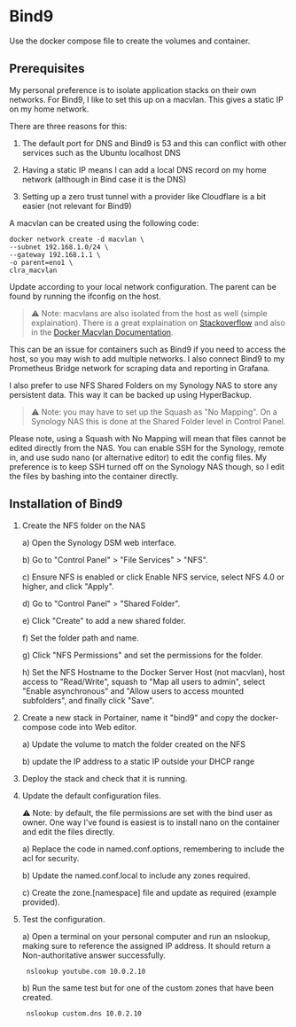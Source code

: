 # Bind9

Use the docker compose file to create the volumes and container.

## Prerequisites

My personal preference is to isolate application stacks on their own networks.
For Bind9, I like to set this up on a macvlan. This gives a static IP on my home network.

There are three reasons for this:

1) The default port for DNS and Bind9 is 53 and this can conflict with other services such as the Ubuntu localhost DNS

2) Having a static IP means I can add a local DNS record on my home network (although in Bind case it is the DNS)

3) Setting up a zero trust tunnel with a provider like Cloudflare is a bit easier (not relevant for Bind9)

A macvlan can be created using the following code:

```
docker network create -d macvlan \
--subnet 192.168.1.0/24 \
--gateway 192.168.1.1 \
-o parent=eno1 \
clra_macvlan
```

Update according to your local network configuration. 
The parent can be found by running the ifconfig on the host.

> :warning: Note: macvlans are also isolated from the host as well (simple explaination). 
There is a great explaination on 
<a href="https://stackoverflow.com/questions/49600665/docker-macvlan-network-inside-container-is-not-reaching-to-its-own-host">Stackoverflow</a>
and also in the 
<a href="https://docs.docker.com/v17.09/engine/userguide/networking/get-started-macvlan/" rel="noreferrer" title="Docker Macvlan Documentation">Docker Macvlan Documentation</a>.

This can be an issue for containers such as Bind9 if you need to access the host, so you may wish to add multiple networks.
I also connect Bind9 to my Prometheus Bridge network for scraping data and reporting in Grafana.

I also prefer to use NFS Shared Folders on my Synology NAS to store any persistent data. This way it can be backed up using HyperBackup.

> :warning: Note: you may have to set up the Squash as "No Mapping".
On a Synology NAS this is done at the Shared Folder level in Control Panel.

Please note, using a Squash with No Mapping will mean that files cannot be edited directly from the NAS. 
You can enable SSH for the Synology, remote in, and use sudo nano (or alternative editor) to edit the config files.
My preference is to keep SSH turned off on the Synology NAS though, so I edit the files by bashing into the container directly.

## Installation of Bind9

1) Create the NFS folder on the NAS

	a) Open the Synology DSM web interface.
	
	b) Go to "Control Panel" > "File Services" > "NFS".
	
	c) Ensure NFS is enabled or click Enable NFS service, select NFS 4.0 or higher, and click "Apply".
	
	d) Go to "Control Panel" > "Shared Folder".
	
	e) Click "Create" to add a new shared folder.
	
	f) Set the folder path and name.
	
	g) Click "NFS Permissions" and set the permissions for the folder.
	
	h) Set the NFS Hostname to the Docker Server Host (not macvlan), host access to "Read/Write", squash to "Map all users to admin", select "Enable asynchronous" and "Allow users to access mounted subfolders", and finally click "Save".

2) Create a new stack in Portainer, name it "bind9" and copy the docker-compose code into Web editor.

	a) Update the volume to match the folder created on the NFS
	
	b) update the IP address to a static IP outside your DHCP range

3) Deploy the stack and check that it is running.

4) Update the default configuration files.

	:warning: Note: by default, the file permissions are set with the bind user as owner.
	One way I've found is easiest is to install nano on the container and edit the files directly.
	
	a) Replace the code in named.conf.options, remembering to include the acl for security.
	
	b) Update the named.conf.local to include any zones required.
	
	c) Create the zone.[namespace] file and update as required (example provided).

5) Test the configuration.

	a) Open a terminal on your personal computer and run an nslookup, making sure to reference the assigned IP address.	It should return a Non-authoritative answer successfully.

	```
	 nslookup youtube.com 10.0.2.10
	 ```

	 b) Run the same test but for one of the custom zones that have been created.
	
	```
	 nslookup custom.dns 10.0.2.10
	 ```